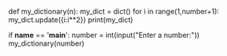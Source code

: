 def my_dictionary(n):
    my_dict = dict()
    for i in range(1,number+1):
        my_dict.update({i:i**2})
    print(my_dict)

if __name__ == '__main__':
    number = int(input("Enter a number:"))
    my_dictionary(number)
